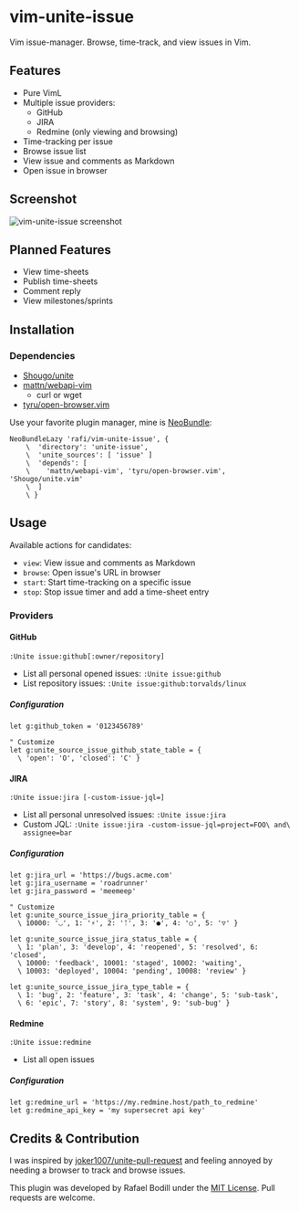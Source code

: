 
# vim-unite-issue
Vim issue-manager. Browse, time-track, and view issues in Vim.

## Features
- Pure VimL
- Multiple issue providers:
  - GitHub
  - JIRA
  - Redmine (only viewing and browsing)
- Time-tracking per issue
- Browse issue list
- View issue and comments as Markdown
- Open issue in browser

## Screenshot
![vim-unite-issue screenshot](http://rafi.io/static/img/project/vim-unite-issue/jira.png)

## Planned Features
- View time-sheets
- Publish time-sheets
- Comment reply
- View milestones/sprints

## Installation
### Dependencies
- [Shougo/unite]
- [mattn/webapi-vim]
  - curl or wget
- [tyru/open-browser.vim]

Use your favorite plugin manager, mine is [NeoBundle]:
```viml
NeoBundleLazy 'rafi/vim-unite-issue', {
	\  'directory': 'unite-issue',
	\  'unite_sources': [ 'issue' ]
	\  'depends': [
	\    'mattn/webapi-vim', 'tyru/open-browser.vim', 'Shougo/unite.vim'
	\  ]
	\ }
```

## Usage
Available actions for candidates:
- `view`: View issue and comments as Markdown
- `browse`: Open issue's URL in browser
- `start`: Start time-tracking on a specific issue
- `stop`: Stop issue timer and add a time-sheet entry

### Providers

#### GitHub
```
:Unite issue:github[:owner/repository]
```
- List all personal opened issues: `:Unite issue:github`
- List repository issues: `:Unite issue:github:torvalds/linux`

##### Configuration
```viml
let g:github_token = '0123456789'

" Customize
let g:unite_source_issue_github_state_table = {
  \ 'open': 'O', 'closed': 'C' }
```

#### JIRA
```
:Unite issue:jira [-custom-issue-jql=]
```
- List all personal unresolved issues: `:Unite issue:jira`
- Custom JQL: `:Unite issue:jira -custom-issue-jql=project=FOO\ and\ assignee=bar`

##### Configuration
```viml
let g:jira_url = 'https://bugs.acme.com'
let g:jira_username = 'roadrunner'
let g:jira_password = 'meemeep'

" Customize
let g:unite_source_issue_jira_priority_table = {
  \ 10000: '◡', 1: '⚡', 2: 'ᛏ', 3: '●', 4: '○', 5: '▽' }

let g:unite_source_issue_jira_status_table = {
  \ 1: 'plan', 3: 'develop', 4: 'reopened', 5: 'resolved', 6: 'closed',
  \ 10000: 'feedback', 10001: 'staged', 10002: 'waiting',
  \ 10003: 'deployed', 10004: 'pending', 10008: 'review' }

let g:unite_source_issue_jira_type_table = {
  \ 1: 'bug', 2: 'feature', 3: 'task', 4: 'change', 5: 'sub-task',
  \ 6: 'epic', 7: 'story', 8: 'system', 9: 'sub-bug' }
```

#### Redmine

```
:Unite issue:redmine
```
- List all open issues

##### Configuration

```
let g:redmine_url = 'https://my.redmine.host/path_to_redmine'
let g:redmine_api_key = 'my supersecret api key'
```

## Credits & Contribution

I was inspired by [joker1007/unite-pull-request] and feeling annoyed by needing
a browser to track and browse issues.

This plugin was developed by Rafael Bodill under the [MIT License][license].
Pull requests are welcome.

  [Shougo/unite]: https://github.com/Shougo/unite.vim
  [mattn/webapi-vim]: https://github.com/mattn/webapi-vim
  [tyru/open-browser.vim]: https://github.com/tyru/open-browser.vim
  [NeoBundle]: https://github.com/Shougo/neobundle.vim
  [joker1007/unite-pull-request]: https://github.com/joker1007/unite-pull-request
  [license]: ./LICENSE
